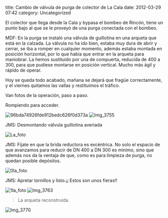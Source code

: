 title:    Cambio de válvula de purga de colector de La Cala
date:     2012-03-29 07:42
category: Uncategorized

El colector que llega desde la Cala y bypasa el bombeo de Rincón, tiene
un punto bajo al que se le proveyó de una purga conectada con el bombeo.

MDF: En la purga se instaló una válvula de guillotina en una arqueta que
está en la calzada. La válvula no ha ido bien, estaba muy dura de abrir
y cerrar, se iba a romper en cualquier momento, además estaba montada en
posición horizontal, por lo que había que entrar en la arqueta para
maniobrar. La hemos sustituido por una de compuerta, reducida de 400 a
300, para que pudiese montarse en posición vertical. Mucho más ágil y
rápido de operar.

Hoy se queda todo acabado, mañana se dejará que fragüe correctamente, y
el viernes quitamos las vallas y restituimos el tráfico.

Van fotos de la operación, paso a paso.

Rompiendo para acceder.

![96bda74926fde912bedc626f0d373a](http://axaragua.files.wordpress.com/2012/03/96bda74926fde912bedc626f0d373a.jpg?w=300)
![Img\_3755](http://axaragua.files.wordpress.com/2012/03/img_3755-jpeg-scaled1000.jpg?w=300)


JMS: Desmontando válvula guillotina averiada

![La\_foto](http://axaragua.files.wordpress.com/2012/03/la_foto2.jpg?w=300)

JMS: Fíjate en que la brida reductora es excéntrica. No solo el espacio
de que avanzamos para reducir de DN 400 a DN 300 es mínimo, sino que
además nos da la ventaja de que, como es para limpieza de purga, no
quedan posible depósitos.

![0la\_foto](http://axaragua.files.wordpress.com/2012/03/0la_foto2.jpg?w=300)

JMS: Apretar tornillos y listo.¡¡ Estos son unos fieras!!

![1la\_foto](http://axaragua.files.wordpress.com/2012/03/1la_foto.jpg?w=300)
![Img\_3763](http://axaragua.files.wordpress.com/2012/03/img_3763-scaled1000.jpg?w=300)


> La arqueta reconstruida.
>
![Img\_3770](http://axaragua.files.wordpress.com/2012/03/img_3770-jpeg-scaled1000.jpg?w=300)
